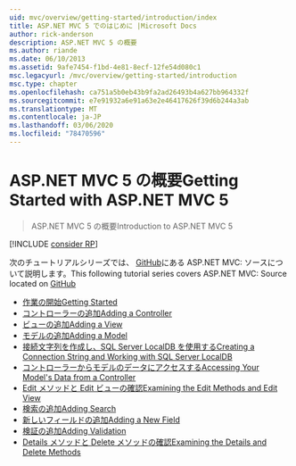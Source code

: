 ```yaml
---
uid: mvc/overview/getting-started/introduction/index
title: ASP.NET MVC 5 でのはじめに |Microsoft Docs
author: rick-anderson
description: ASP.NET MVC 5 の概要
ms.author: riande
ms.date: 06/10/2013
ms.assetid: 9afe7454-f1bd-4e81-8ecf-12fe54d080c1
msc.legacyurl: /mvc/overview/getting-started/introduction
msc.type: chapter
ms.openlocfilehash: ca751a5b0eb43b9fa2ad26493b4a627bb964332f
ms.sourcegitcommit: e7e91932a6e91a63e2e46417626f39d6b244a3ab
ms.translationtype: MT
ms.contentlocale: ja-JP
ms.lasthandoff: 03/06/2020
ms.locfileid: "78470596"
---
```

# <a name="getting-started-with-aspnet-mvc-5"></a><span data-ttu-id="737ee-103">ASP.NET MVC 5 の概要</span><span class="sxs-lookup"><span data-stu-id="737ee-103">Getting Started with ASP.NET MVC 5</span></span>

> <span data-ttu-id="737ee-104">ASP.NET MVC 5 の概要</span><span class="sxs-lookup"><span data-stu-id="737ee-104">Introduction to ASP.NET MVC 5</span></span>

[!INCLUDE [consider RP](../../../../includes/razor.md)]

<span data-ttu-id="737ee-105">次のチュートリアルシリーズでは、 [GitHub](https://github.com/dotnet/AspNetDocs/tree/master/aspnet/mvc/overview/getting-started/introduction/sample/MvcMovie/MvcMovie)にある ASP.NET MVC: ソースについて説明します。</span><span class="sxs-lookup"><span data-stu-id="737ee-105">This following tutorial series covers ASP.NET MVC: Source located on [GitHub](https://github.com/dotnet/AspNetDocs/tree/master/aspnet/mvc/overview/getting-started/introduction/sample/MvcMovie/MvcMovie)</span></span>

- [<span data-ttu-id="737ee-106">作業の開始</span><span class="sxs-lookup"><span data-stu-id="737ee-106">Getting Started</span></span>](getting-started.md)
- [<span data-ttu-id="737ee-107">コントローラーの追加</span><span class="sxs-lookup"><span data-stu-id="737ee-107">Adding a Controller</span></span>](adding-a-controller.md)
- [<span data-ttu-id="737ee-108">ビューの追加</span><span class="sxs-lookup"><span data-stu-id="737ee-108">Adding a View</span></span>](adding-a-view.md)
- [<span data-ttu-id="737ee-109">モデルの追加</span><span class="sxs-lookup"><span data-stu-id="737ee-109">Adding a Model</span></span>](adding-a-model.md)
- [<span data-ttu-id="737ee-110">接続文字列を作成し、SQL Server LocalDB を使用する</span><span class="sxs-lookup"><span data-stu-id="737ee-110">Creating a Connection String and Working with SQL Server LocalDB</span></span>](creating-a-connection-string.md)
- [<span data-ttu-id="737ee-111">コントローラーからモデルのデータにアクセスする</span><span class="sxs-lookup"><span data-stu-id="737ee-111">Accessing Your Model's Data from a Controller</span></span>](accessing-your-models-data-from-a-controller.md)
- [<span data-ttu-id="737ee-112">Edit メソッドと Edit ビューの確認</span><span class="sxs-lookup"><span data-stu-id="737ee-112">Examining the Edit Methods and Edit View</span></span>](examining-the-edit-methods-and-edit-view.md)
- [<span data-ttu-id="737ee-113">検索の追加</span><span class="sxs-lookup"><span data-stu-id="737ee-113">Adding Search</span></span>](adding-search.md)
- [<span data-ttu-id="737ee-114">新しいフィールドの追加</span><span class="sxs-lookup"><span data-stu-id="737ee-114">Adding a New Field</span></span>](adding-a-new-field.md)
- [<span data-ttu-id="737ee-115">検証の追加</span><span class="sxs-lookup"><span data-stu-id="737ee-115">Adding Validation</span></span>](adding-validation.md)
- [<span data-ttu-id="737ee-116">Details メソッドと Delete メソッドの確認</span><span class="sxs-lookup"><span data-stu-id="737ee-116">Examining the Details and Delete Methods</span></span>](examining-the-details-and-delete-methods.md)

